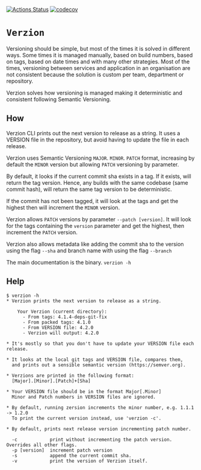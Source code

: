 [![Actions Status](https://github.com/jsalinaspolo/verzion/workflows/Test/badge.svg)](https://github.com/jsalinaspolo/verzion/actions)
[![codecov](https://codecov.io/gh/jsalinaspolo/verzion/branch/main/graph/badge.svg)](https://codecov.io/gh/jsalinaspolo/verzion)

# `Verzion`

Versioning should be simple, but most of the times it is solved in different ways. Some times it is managed  manually, based on build numbers, based on tags, based on date times and with many other strategies. 
Most of the times, versioning between services and application in an organisation are not consistent because the solution is custom per team, department or repository.

Verzion solves how versioning is managed making it deterministic and consistent following Semantic Versioning.

## How

Verzion CLI prints out the next version to release as a string. It uses a VERSION file in the repository, but avoid having to update the file in each release. 

Verzion uses Semantic Versioning `MAJOR`. `MINOR`. `PATCH` format, increasing by default the `MINOR` version but allowing `PATCH` versioning by parameter.

By default, it looks if the current commit sha exists in a tag. If it exists, will return the tag version. Hence, any builds with the same codebase (same commit hash), will return the same tag version to be deterministic.

If the commit has not been tagged, it will look at the tags and get the highest then will increment the `MINOR` version.

Verzion allows `PATCH` versions by parameter `--patch [version]`. It will look for the tags containing the `version` parameter and get the highest, then increment the `PATCH` version.

Verzion also allows metadata like adding the commit sha to the version using the flag `--sha` and branch name with using the flag `--branch`

The main documentation is the binary. `verzion -h`

## Help
```
$ verzion -h
* Verzion prints the next version to release as a string.

    Your Verzion (current directory):
      - From tags: 4.1.4-deps-git-fix
      - From packed tags: 4.1.0
      - From VERSION file: 4.2.0
      - Verzion will output: 4.2.0

* It's mostly so that you don't have to update your VERSION file each release.

* It looks at the local git tags and VERSION file, compares them,
  and prints out a sensible semantic version (https://semver.org).

* Verzions are printed in the following format:
  [Major].[Minor].[Patch]+[Sha]

* Your VERSION file should be in the format Major[.Minor]
  Minor and Patch numbers in VERSION files are ignored.

* By default, running zersion increments the minor number, e.g. 1.1.1 -> 1.2.0
  To print the current version instead, use 'verzion -c'.

* By default, prints next release version incrementing patch number.

  -c	        print without incrementing the patch version. Overrides all other flags.
  -p [version]  increment patch version
  -s            append the current commit sha.
  -v	        print the version of Verzion itself.
```
